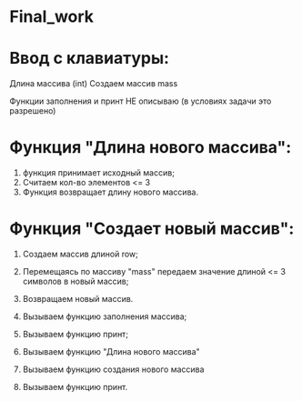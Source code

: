 # Final_work

# Ввод с клавиатуры:
Длина массива (int)
Создаем массив mass

Функции заполнения и принт НЕ описываю (в условиях задачи это разрешено)

# Функция "Длина нового массива":
1) функция принимает исходный массив;
2) Считаем кол-во элементов <= 3
3) Функция возвращает длину нового массива.

# Функция "Создает новый массив":
1) Создаем массив длиной row;
2) Перемещаясь по массиву "mass" передаем значение длиной <= 3 символов в новый массив;
3) Возвращаем новый массив. 

1) Вызываем функцию заполнения массива;
2) Вызываем функцию принт;
3) Вызываем функцию "Длина нового массива"
4) Вызываем функцию создания нового массива
5) Вызываем функцию принт.